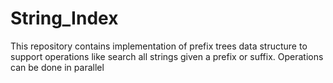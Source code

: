 # String_Index
This repository contains implementation of prefix trees data structure to support operations like search all strings given a prefix or suffix. Operations can be done in parallel

